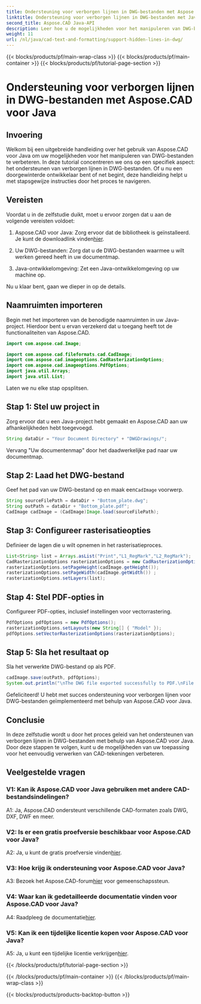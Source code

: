 ```yaml
---
title: Ondersteuning voor verborgen lijnen in DWG-bestanden met Aspose.CAD voor Java
linktitle: Ondersteuning voor verborgen lijnen in DWG-bestanden met Java
second_title: Aspose.CAD Java-API
description: Leer hoe u de mogelijkheden voor het manipuleren van DWG-bestanden van uw Java-toepassing kunt verbeteren met Aspose.CAD. Volg onze stapsgewijze handleiding voor ondersteuning voor verborgen lijnen. Verbeter de verwerking van uw CAD-tekeningen met gemak.
weight: 11
url: /nl/java/cad-text-and-formatting/support-hidden-lines-in-dwg/
---
```


{{< blocks/products/pf/main-wrap-class >}}
{{< blocks/products/pf/main-container >}}
{{< blocks/products/pf/tutorial-page-section >}}

# Ondersteuning voor verborgen lijnen in DWG-bestanden met Aspose.CAD voor Java

## Invoering

Welkom bij een uitgebreide handleiding over het gebruik van Aspose.CAD voor Java om uw mogelijkheden voor het manipuleren van DWG-bestanden te verbeteren. In deze tutorial concentreren we ons op een specifiek aspect: het ondersteunen van verborgen lijnen in DWG-bestanden. Of u nu een doorgewinterde ontwikkelaar bent of net begint, deze handleiding helpt u met stapsgewijze instructies door het proces te navigeren.

## Vereisten

Voordat u in de zelfstudie duikt, moet u ervoor zorgen dat u aan de volgende vereisten voldoet:

1.  Aspose.CAD voor Java: Zorg ervoor dat de bibliotheek is geïnstalleerd. Je kunt de downloadlink vinden[hier](https://releases.aspose.com/cad/java/).

2. Uw DWG-bestanden: Zorg dat u de DWG-bestanden waarmee u wilt werken gereed heeft in uw documentmap.

3. Java-ontwikkelomgeving: Zet een Java-ontwikkelomgeving op uw machine op.

Nu u klaar bent, gaan we dieper in op de details.

## Naamruimten importeren

Begin met het importeren van de benodigde naamruimten in uw Java-project. Hierdoor bent u ervan verzekerd dat u toegang heeft tot de functionaliteiten van Aspose.CAD.

```java
import com.aspose.cad.Image;

import com.aspose.cad.fileformats.cad.CadImage;
import com.aspose.cad.imageoptions.CadRasterizationOptions;
import com.aspose.cad.imageoptions.PdfOptions;
import java.util.Arrays;
import java.util.List;
```

Laten we nu elke stap opsplitsen.

## Stap 1: Stel uw project in

Zorg ervoor dat u een Java-project hebt gemaakt en Aspose.CAD aan uw afhankelijkheden hebt toegevoegd.

```java
String dataDir = "Your Document Directory" + "DWGDrawings/";
```

Vervang "Uw documentenmap" door het daadwerkelijke pad naar uw documentmap.

## Stap 2: Laad het DWG-bestand

 Geef het pad van uw DWG-bestand op en maak een`CadImage` voorwerp.

```java
String sourceFilePath = dataDir + "Bottom_plate.dwg";
String outPath = dataDir + "Bottom_plate.pdf";
CadImage cadImage = (CadImage)Image.load(sourceFilePath);
```

## Stap 3: Configureer rasterisatieopties

Definieer de lagen die u wilt opnemen in het rasterisatieproces.

```java
List<String> list = Arrays.asList("Print","L1_RegMark","L2_RegMark");
CadRasterizationOptions rasterizationOptions = new CadRasterizationOptions();
rasterizationOptions.setPageHeight(cadImage.getHeight());
rasterizationOptions.setPageWidth(cadImage.getWidth()) ;
rasterizationOptions.setLayers(list);
```

## Stap 4: Stel PDF-opties in

Configureer PDF-opties, inclusief instellingen voor vectorrastering.

```java
PdfOptions pdfOptions = new PdfOptions();
rasterizationOptions.setLayouts(new String[] { "Model" });
pdfOptions.setVectorRasterizationOptions(rasterizationOptions);
```

## Stap 5: Sla het resultaat op

Sla het verwerkte DWG-bestand op als PDF.

```java
cadImage.save(outPath, pdfOptions);
System.out.println("\nThe DWG file exported successfully to PDF.\nFile saved at " + dataDir);
```

Gefeliciteerd! U hebt met succes ondersteuning voor verborgen lijnen voor DWG-bestanden geïmplementeerd met behulp van Aspose.CAD voor Java.

## Conclusie

In deze zelfstudie wordt u door het proces geleid van het ondersteunen van verborgen lijnen in DWG-bestanden met behulp van Aspose.CAD voor Java. Door deze stappen te volgen, kunt u de mogelijkheden van uw toepassing voor het eenvoudig verwerken van CAD-tekeningen verbeteren.

## Veelgestelde vragen

### V1: Kan ik Aspose.CAD voor Java gebruiken met andere CAD-bestandsindelingen?

A1: Ja, Aspose.CAD ondersteunt verschillende CAD-formaten zoals DWG, DXF, DWF en meer.

### V2: Is er een gratis proefversie beschikbaar voor Aspose.CAD voor Java?

 A2: Ja, u kunt de gratis proefversie vinden[hier](https://releases.aspose.com/).

### V3: Hoe krijg ik ondersteuning voor Aspose.CAD voor Java?

 A3: Bezoek het Aspose.CAD-forum[hier](https://forum.aspose.com/c/cad/19) voor gemeenschapssteun.

### V4: Waar kan ik gedetailleerde documentatie vinden voor Aspose.CAD voor Java?

 A4: Raadpleeg de documentatie[hier](https://reference.aspose.com/cad/java/).

### V5: Kan ik een tijdelijke licentie kopen voor Aspose.CAD voor Java?

 A5: Ja, u kunt een tijdelijke licentie verkrijgen[hier](https://purchase.aspose.com/temporary-license/).

{{< /blocks/products/pf/tutorial-page-section >}}

{{< /blocks/products/pf/main-container >}}
{{< /blocks/products/pf/main-wrap-class >}}

{{< blocks/products/products-backtop-button >}}
